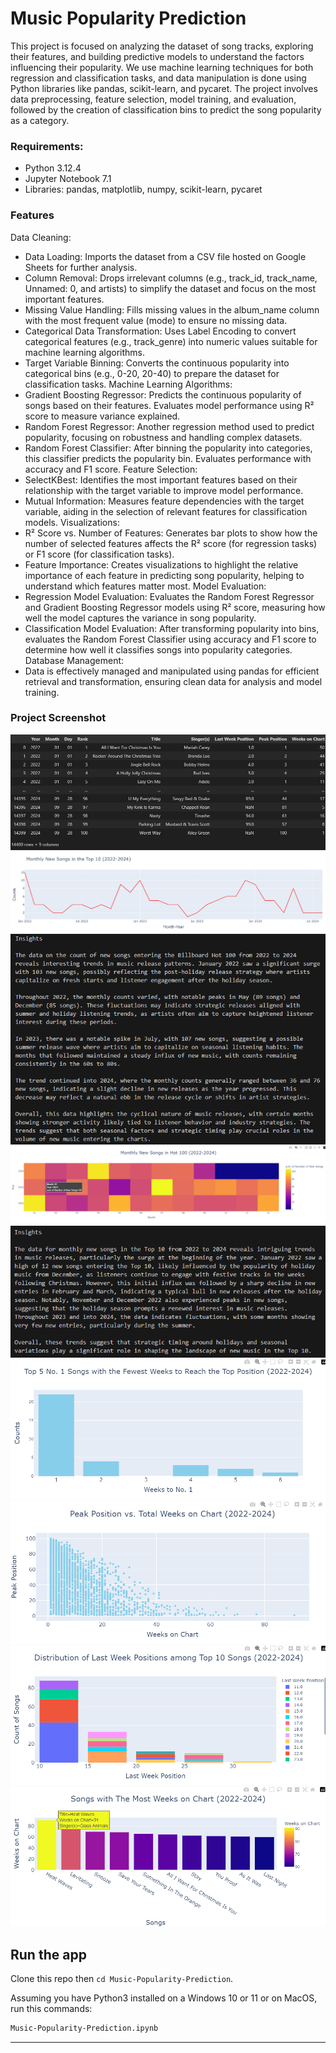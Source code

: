 # Music Popularity Prediction

This project is focused on analyzing the dataset of song tracks, exploring their features, and building predictive models to understand the factors influencing their popularity. We use machine learning techniques for both regression and classification tasks, and data manipulation is done using Python libraries like pandas, scikit-learn, and pycaret. The project involves data preprocessing, feature selection, model training, and evaluation, followed by the creation of classification bins to predict the song popularity as a category.

### Requirements:
- Python 3.12.4
- Jupyter Notebook 7.1
- Libraries: pandas, matplotlib, numpy, scikit-learn, pycaret

### Features
Data Cleaning:
- Data Loading: Imports the dataset from a CSV file hosted on Google Sheets for further analysis.
- Column Removal: Drops irrelevant columns (e.g., track_id, track_name, Unnamed: 0, and artists) to simplify the dataset and focus on the most important features.
- Missing Value Handling: Fills missing values in the album_name column with the most frequent value (mode) to ensure no missing data.
- Categorical Data Transformation: Uses Label Encoding to convert categorical features (e.g., track_genre) into numeric values suitable for machine learning algorithms.
- Target Variable Binning: Converts the continuous popularity into categorical bins (e.g., 0-20, 20-40) to prepare the dataset for classification tasks.
Machine Learning Algorithms:
- Gradient Boosting Regressor: Predicts the continuous popularity of songs based on their features. Evaluates model performance using R² score to measure variance explained.
- Random Forest Regressor: Another regression method used to predict popularity, focusing on robustness and handling complex datasets.
- Random Forest Classifier: After binning the popularity into categories, this classifier predicts the popularity bin. Evaluates performance with accuracy and F1 score.
Feature Selection:
- SelectKBest: Identifies the most important features based on their relationship with the target variable to improve model performance.
- Mutual Information: Measures feature dependencies with the target variable, aiding in the selection of relevant features for classification models.
Visualizations:
- R² Score vs. Number of Features: Generates bar plots to show how the number of selected features affects the R² score (for regression tasks) or F1 score (for classification tasks).
- Feature Importance: Creates visualizations to highlight the relative importance of each feature in predicting song popularity, helping to understand which features matter most.
Model Evaluation:
- Regression Model Evaluation: Evaluates the Random Forest Regressor and Gradient Boosting Regressor models using R² score, measuring how well the model captures the variance in song popularity.
- Classification Model Evaluation: After transforming popularity into bins, evaluates the Random Forest Classifier using accuracy and F1 score to determine how well it classifies songs into popularity categories.
Database Management:
- Data is effectively managed and manipulated using pandas for efficient retrieval and transformation, ensuring clean data for analysis and model training.

### Project Screenshot
![Alt text](https://github.com/brianwpiano/billboard-hot100-analysis/blob/main/Screenshot%202024-10-02%20220651.png)
![Alt text](https://github.com/brianwpiano/Billboard-Hot100-Analysis/blob/main/Screenshot%202024-10-14%20120449.png)
![Alt text](https://github.com/brianwpiano/Billboard-Hot100-Analysis/blob/main/Screenshot%202024-10-14%20121207.png)
![Alt text](https://github.com/brianwpiano/billboard-hot100-analysis/blob/main/Screenshot%202024-10-02%20220435.png)
![Alt text](https://github.com/brianwpiano/Billboard-Hot100-Analysis/blob/main/Screenshot%202024-10-14%20120823.png)
![Alt text](https://github.com/brianwpiano/billboard-hot100-analysis/blob/main/Screenshot%202024-10-02%20220523.png)
![Alt text](https://github.com/brianwpiano/billboard-hot100-analysis/blob/main/Screenshot%202024-10-02%20220548.png)
![Alt text](https://github.com/brianwpiano/billboard-hot100-analysis/blob/main/Screenshot%202024-10-02%20220601.png)
![Alt text](https://github.com/brianwpiano/billboard-hot100-analysis/blob/main/Screenshot%202024-10-02%20220617.png)

## Run the app

Clone this repo then `cd Music-Popularity-Prediction`.

Assuming you have Python3 installed on a Windows 10 or 11 or on MacOS, run this commands:

``` bash
Music-Popularity-Prediction.ipynb
```

---
